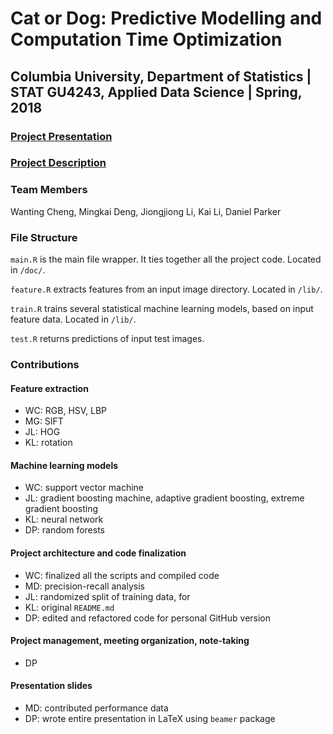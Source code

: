 # Cat or Dog: Predictive Modelling and Computation Time Optimization

## Columbia University, Department of Statistics | STAT GU4243,  Applied Data Science | Spring, 2018

### [Project Presentation](doc/Presentation/ADS_P2_G6_Presentation.pdf)

### [Project Description](doc/project2_desc.md)

### Team Members
Wanting Cheng, Mingkai Deng, Jiongjiong Li, Kai Li, Daniel Parker

### File Structure
`main.R` is the main file wrapper. It ties together all the project code. Located in `/doc/`.

`feature.R` extracts features from an input image directory. Located in `/lib/`.

`train.R` trains several statistical machine learning models, based on input feature data. Located in `/lib/`.

`test.R` returns predictions of input test images.

### Contributions
#### Feature extraction
+ WC: RGB, HSV, LBP
+ MG: SIFT
+ JL: HOG
+ KL: rotation

#### Machine learning models
+ WC: support vector machine
+ JL: gradient boosting machine, adaptive gradient boosting, extreme gradient boosting
+ KL: neural network
+ DP: random forests

#### Project architecture and code finalization
+ WC: finalized all the scripts and compiled code
+ MD: precision-recall analysis
+ JL: randomized split of training data, for 
+ KL: original `README.md` 
+ DP: edited and refactored code for personal GitHub version

#### Project management, meeting organization, note-taking
+ DP

#### Presentation slides
+ MD: contributed performance data
+ DP: wrote entire presentation in LaTeX using `beamer` package
